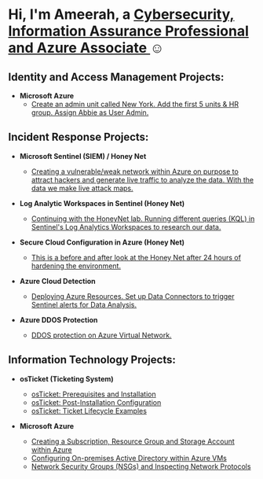 <h1>Hi, I'm Ameerah, a <a href="https://linkedin.com/in/ameerah-offord"> Cybersecurity, Information Assurance Professional and Azure Associate </a>☺</h1>

<h2>Identity and Access Management Projects:</h2>

- <b>Microsoft Azure</b>
  - [Create an admin unit called New York. Add the first 5 units & HR group. Assign Abbie as User Admin.](https://github.com/AmeerahO98/Honey_Net)

<h2>Incident Response Projects:</h2>

- <b>Microsoft Sentinel (SIEM) / Honey Net</b>
  - [Creating a vulnerable/weak network within Azure on purpose to attract hackers and generate live traffic to analyze the data. With the data we make live attack maps.](https://github.com/AmeerahO98/Honey_Net)
  
- <b>Log Analytic Workspaces in Sentinel (Honey Net)</b>
  - [Continuing with the HoneyNet lab. Running different queries (KQL) in Sentinel's Log Analytics Workspaces to research our data.](https://github.com/AmeerahO98/Logging)

- <b>Secure Cloud Configuration in Azure (Honey Net)</b>
  - [This is a before and after look at the Honey Net after 24 hours of hardening the environment.](https://github.com/AmeerahO98/Secure_Cloud)

- <b>Azure Cloud Detection</b>
  - [Deploying Azure Resources. Set up Data Connectors to trigger Sentinel alerts for Data Analysis.](https://github.com/AmeerahO98/detect)

- <b>Azure DDOS Protection</b>
  - [DDOS protection on Azure Virtual Network.](https://github.com/AmeerahO98/ddos)

<h2>Information Technology Projects:</h2>

- <b>osTicket (Ticketing System)</b>
  - [osTicket: Prerequisites and Installation](https://github.com/AmeerahO98/osticket-prereqs)
  - [osTicket: Post-Installation Configuration](https://github.com/AmeerahO98/post-install-config)
  - [osTicket: Ticket Lifecycle Examples](https://github.com/AmeerahO98/ticket-lifecycle)
  
- <b>Microsoft Azure</b>
  - [Creating a Subscription, Resource Group and Storage Account within Azure](https://github.com/AmeerahO98/subscription-resourcegroup-storageaccount)
  - [Configuring On-premises Active Directory within Azure VMs](https://github.com/AmeerahO98/configure-ad)
  - [Network Security Groups (NSGs) and Inspecting Network Protocols](https://github.com/AmeerahO98/azure-network-protocols)


